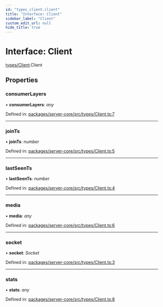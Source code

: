 ```yaml
---
id: "types_client.client"
title: "Interface: Client"
sidebar_label: "Client"
custom_edit_url: null
hide_title: true
---
```


# Interface: Client

[types/Client](../modules/types_client.md).Client

## Properties

### consumerLayers

• **consumerLayers**: *any*

Defined in: [packages/server-core/src/types/Client.ts:7](https://github.com/xr3ngine/xr3ngine/blob/7e8e151f1/packages/server-core/src/types/Client.ts#L7)

___

### joinTs

• **joinTs**: *number*

Defined in: [packages/server-core/src/types/Client.ts:5](https://github.com/xr3ngine/xr3ngine/blob/7e8e151f1/packages/server-core/src/types/Client.ts#L5)

___

### lastSeenTs

• **lastSeenTs**: *number*

Defined in: [packages/server-core/src/types/Client.ts:4](https://github.com/xr3ngine/xr3ngine/blob/7e8e151f1/packages/server-core/src/types/Client.ts#L4)

___

### media

• **media**: *any*

Defined in: [packages/server-core/src/types/Client.ts:6](https://github.com/xr3ngine/xr3ngine/blob/7e8e151f1/packages/server-core/src/types/Client.ts#L6)

___

### socket

• **socket**: *Socket*

Defined in: [packages/server-core/src/types/Client.ts:3](https://github.com/xr3ngine/xr3ngine/blob/7e8e151f1/packages/server-core/src/types/Client.ts#L3)

___

### stats

• **stats**: *any*

Defined in: [packages/server-core/src/types/Client.ts:8](https://github.com/xr3ngine/xr3ngine/blob/7e8e151f1/packages/server-core/src/types/Client.ts#L8)
